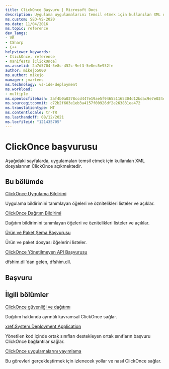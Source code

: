```yaml
---
title: ClickOnce Başvuru | Microsoft Docs
description: Uygulama uygulamalarını temsil etmek için kullanılan XML dosyalarının yapısını anlamak için bu ClickOnce kullanın.
ms.custom: SEO-VS-2020
ms.date: 11/04/2016
ms.topic: reference
dev_langs:
- VB
- CSharp
- C++
helpviewer_keywords:
- ClickOnce, reference
- manifests [ClickOnce]
ms.assetid: 2a7d5704-5e8c-452c-9ef3-5e8ec5e952fe
author: mikejo5000
ms.author: mikejo
manager: jmartens
ms.technology: vs-ide-deployment
ms.workload:
- multiple
ms.openlocfilehash: 2af4b0a0278ccd447e19ae5f946551165304d12bdac9e7e024c6a7e92329c532
ms.sourcegitcommit: c72b2f603e1eb3a4157f00926df2e263831ea472
ms.translationtype: MT
ms.contentlocale: tr-TR
ms.lasthandoff: 08/12/2021
ms.locfileid: "121435705"
---
```

# <a name="clickonce-reference"></a>ClickOnce başvurusu
Aşağıdaki sayfalarda, uygulamaları temsil etmek için kullanılan XML dosyalarının ClickOnce açıkmektedir.

## <a name="in-this-section"></a>Bu bölümde
 [ClickOnce Uygulama Bildirimi](../deployment/clickonce-application-manifest.md)

 Uygulama bildirimini tanımlayan öğeleri ve öznitelikleri listeler ve açıklar.

 [ClickOnce Dağıtım Bildirimi](../deployment/clickonce-deployment-manifest.md)

 Dağıtım bildirimini tanımlayan öğeleri ve öznitelikleri listeler ve açıklar.

 [Ürün ve Paket Şema Başvurusu](../deployment/product-and-package-schema-reference.md)

 Ürün ve paket dosyası öğelerini listeler.

 [ClickOnce Yönetilmeyen API Başvurusu](../deployment/clickonce-unmanaged-api-reference.md)

 dfshim.dll'dan gelen, dfshim.dll.

## <a name="reference"></a>Başvuru

## <a name="related-sections"></a>İlgili bölümler
 [ClickOnce güvenliği ve dağıtımı](../deployment/clickonce-security-and-deployment.md)

 Dağıtım hakkında ayrıntılı kavramsal ClickOnce sağlar.

<xref:System.Deployment.Application>

 Yönetilen kod içinde ortak sınıfları destekleyen ortak sınıfların başvuru ClickOnce bağlantılar sağlar.

 [ClickOnce uygulamalarını yayımlama](../deployment/publishing-clickonce-applications.md)

 Bu görevleri gerçekleştirmek için izlenecek yollar ve nasıl ClickOnce sağlar.